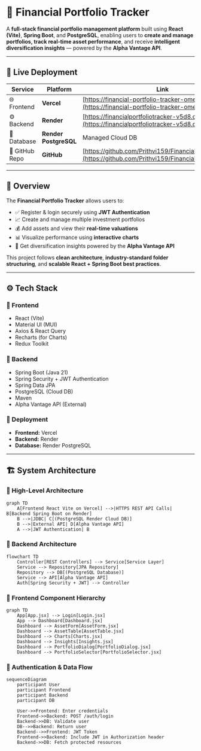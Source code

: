 # 💼 Financial Portfolio Tracker

A **full-stack financial portfolio management platform** built using **React (Vite)**, **Spring Boot**, and **PostgreSQL**, enabling users to **create and manage portfolios, track real-time asset performance**, and receive **intelligent diversification insights** — powered by the **Alpha Vantage API**.

---

## 🚀 Live Deployment

| Service | Platform | Link |
|----------|-----------|------|
| 🌐 Frontend | **Vercel** | [https://financial-portfolio-tracker-omega.vercel.app](https://financial-portfolio-tracker-omega.vercel.app) |
| ⚙️ Backend | **Render** | [https://financialportfoliotracker-v5d8.onrender.com](https://financialportfoliotracker-v5d8.onrender.com) |
| 💾 Database | **Render PostgreSQL** | Managed Cloud DB |
| 📁 GitHub Repo | **GitHub** | [https://github.com/Prithvi159/FinancialPortfolioTracker](https://github.com/Prithvi159/FinancialPortfolioTracker) |

---

## 🧩 Overview

The **Financial Portfolio Tracker** allows users to:
- ✅ Register & login securely using **JWT Authentication**
- 📈 Create and manage multiple investment portfolios
- 💰 Add assets and view their **real-time valuations**
- 📊 Visualize performance using **interactive charts**
- 🤖 Get diversification insights powered by the **Alpha Vantage API**

This project follows **clean architecture**, **industry-standard folder structuring**, and **scalable React + Spring Boot best practices**.

---

## ⚙️ Tech Stack

### 🔹 Frontend
- React (Vite)
- Material UI (MUI)
- Axios & React Query
- Recharts (for Charts)
- Redux Toolkit

### 🔹 Backend
- Spring Boot (Java 21)
- Spring Security + JWT Authentication
- Spring Data JPA
- PostgreSQL (Cloud DB)
- Maven
- Alpha Vantage API (External)

### 🔹 Deployment
- **Frontend:** Vercel  
- **Backend:** Render  
- **Database:** Render PostgreSQL  

---

## 🏗️ System Architecture

### 🔹 High-Level Architecture

```mermaid
graph TD
    A[Frontend React Vite on Vercel] -->|HTTPS REST API Calls| B[Backend Spring Boot on Render]
    B -->|JDBC| C[(PostgreSQL Render Cloud DB)]
    B -->|External API| D[Alpha Vantage API]
    A -->|JWT Authentication| B
```

### 🔹 Backend Architecture
```mermaid
flowchart TD
    Controller[REST Controllers] --> Service[Service Layer]
    Service --> Repository[JPA Repository]
    Repository --> DB[(PostgreSQL Database)]
    Service --> API[Alpha Vantage API]
    Auth[Spring Security + JWT] --> Controller
```

### 🔹 Frontend Component Hierarchy
```mermaid
graph TD
    App[App.jsx] --> Login[Login.jsx]
    App --> Dashboard[Dashboard.jsx]
    Dashboard --> AssetForm[AssetForm.jsx]
    Dashboard --> AssetTable[AssetTable.jsx]
    Dashboard --> Charts[Charts.jsx]
    Dashboard --> Insights[Insights.jsx]
    Dashboard --> PortfolioDialog[PortfolioDialog.jsx]
    Dashboard --> PortfolioSelector[PortfolioSelector.jsx]
```

### 🔹 Authentication & Data Flow
```mermaid
sequenceDiagram
    participant User
    participant Frontend
    participant Backend
    participant DB

    User->>Frontend: Enter credentials
    Frontend->>Backend: POST /auth/login
    Backend->>DB: Validate user
    DB-->>Backend: Return user
    Backend-->>Frontend: JWT Token
    Frontend->>Backend: Include JWT in Authorization header
    Backend->>DB: Fetch protected resources
```